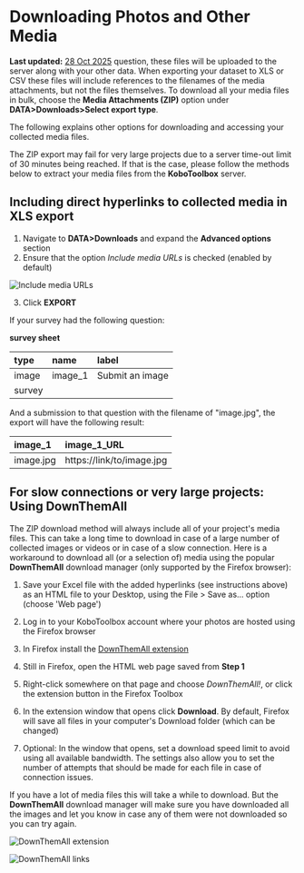 # Downloading Photos and Other Media
**Last updated:** <a href="https://github.com/kobotoolbox/docs/blob/050dcc9c8bfb4c528208bbe886979999037f1554/source/photo_download.md" class="reference">28 Oct 2025</a>
question, these files will be uploaded to the server along with your other data.
When exporting your dataset to XLS or CSV these files will include references to
the filenames of the media attachments, but not the files themselves. To
download all your media files in bulk, choose the **Media Attachments (ZIP)**
option under **DATA>Downloads>Select export type**.

The following explains other options for downloading and accessing your
collected media files.

<p class='note'>The ZIP export may fail for very large projects due to a server
time-out limit of 30 minutes being reached. If that is the case, please follow
the methods below to extract your media files from the
<strong>KoboToolbox</strong> server.</p>

## Including direct hyperlinks to collected media in XLS export

1. Navigate to **DATA>Downloads** and expand the **Advanced options** section
2. Ensure that the option _Include media URLs_ is checked (enabled by default)

![Include media URLs](/images/photo_download/include_media_urls.png)

3. Click **EXPORT**

If your survey had the following question:

**survey sheet**

| type  | name    | label           |
| :---- | :------ | :-------------- |
| image | image_1 | Submit an image |
| survey |

And a submission to that question with the filename of "image.jpg", the export
will have the following result:

| image_1   | image_1_URL               |
| :-------- | :------------------------ |
| image.jpg | https://link/to/image.jpg |

## For slow connections or very large projects: Using DownThemAll

The ZIP download method will always include all of your project's media files.
This can take a long time to download in case of a large number of collected
images or videos or in case of a slow connection. Here is a workaround to
download all (or a selection of) media using the popular **DownThemAll**
download manager (only supported by the Firefox browser):

1. Save your Excel file with the added hyperlinks (see instructions above) as an
   HTML file to your Desktop, using the File > Save as... option (choose 'Web
   page')

2. Log in to your KoboToolbox account where your photos are hosted using the
   Firefox browser

3. In Firefox install the
   [DownThemAll extension](https://addons.mozilla.org/en-CA/firefox/addon/downthemall)

4. Still in Firefox, open the HTML web page saved from **Step 1**

5. Right-click somewhere on that page and choose _DownThemAll!_, or click the
   extension button in the Firefox Toolbox

6. In the extension window that opens click **Download**. By default, Firefox
   will save all files in your computer's Download folder (which can be changed)

7. Optional: In the window that opens, set a download speed limit to avoid using
   all available bandwidth. The settings also allow you to set the number of
   attempts that should be made for each file in case of connection issues.

If you have a lot of media files this will take a while to download. But the
**DownThemAll** download manager will make sure you have downloaded all the
images and let you know in case any of them were not downloaded so you can try
again.

![DownThemAll extension](/images/photo_download/downthemall_extension.jpg)

![DownThemAll links](/images/photo_download/downthemall_links.jpg)
